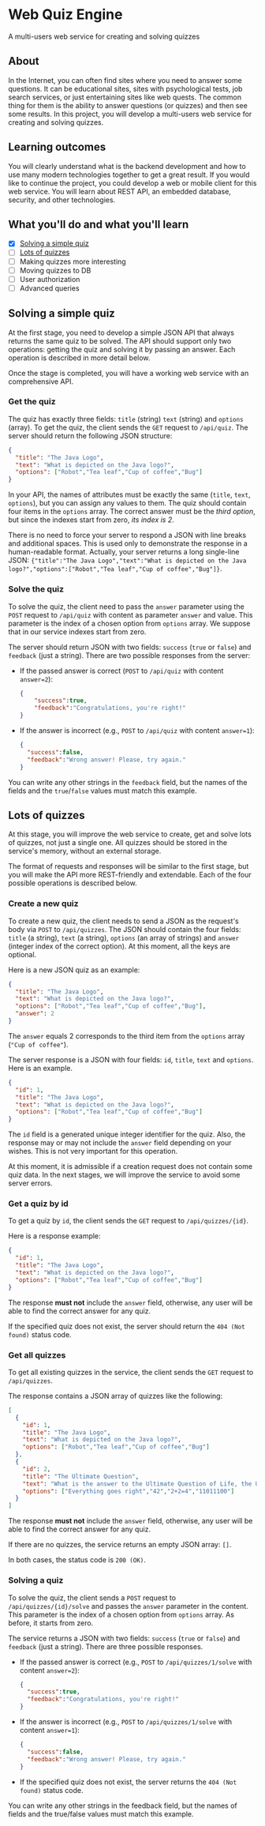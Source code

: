 # Web Quiz Engine

A multi-users web service for creating and solving quizzes

## **About**

In the Internet, you can often find sites where you need to answer some questions. It can be educational sites, sites with psychological tests, job search services, or just entertaining sites like web quests. The common thing for them is the ability to answer questions (or quizzes) and then see some results. In this project, you will develop a multi-users web service for creating and solving quizzes.

## **Learning outcomes**

You will clearly understand what is the backend development and how to use many modern technologies together to get a great result. If you would like to continue the project, you could develop a web or mobile client for this web service. You will learn about REST API, an embedded database, security, and other technologies.

## **What you'll do and what you'll learn**

- [x] [Solving a simple quiz](#solving-a-simple-quiz)
- [ ] [Lots of quizzes](#lots-of-quizzes)
- [ ] Making quizzes more interesting
- [ ] Moving quizzes to DB
- [ ] User authorization
- [ ] Advanced queries

## Solving a simple quiz

At the first stage, you need to develop a simple JSON API that always returns the same quiz to be solved. The API should support only two operations: getting the quiz and solving it by passing an answer. Each operation is described in more detail below.

Once the stage is completed, you will have a working web service with an comprehensive API.

### Get the quiz

The quiz has exactly three fields: `title` (string) `text` (string) and `options` (array). To get the quiz, the client sends the `GET` request to `/api/quiz`. The server should return the following JSON structure:

```json
{
  "title": "The Java Logo",
  "text": "What is depicted on the Java logo?",
  "options": ["Robot","Tea leaf","Cup of coffee","Bug"]
}
```

In your API, the names of attributes must be exactly the same (`title`, `text`, `options`), but you can assign any values to them. The quiz should contain four items in the `options` array. The correct answer must be the *third option*, but since the indexes start from zero, *its index is 2*.

There is no need to force your server to respond a JSON with line breaks and additional spaces. This is used only to demonstrate the response in a human-readable format. Actually, your server returns a long single-line JSON: `{"title":"The Java Logo","text":"What is depicted on the Java logo?","options":["Robot","Tea leaf","Cup of coffee","Bug"]}`.

### Solve the quiz

To solve the quiz, the client need to pass the `answer` parameter using the `POST` request to `/api/quiz` with content as parameter `answer` and value. This parameter is the index of a chosen option from `options` array. We suppose that in our service indexes start from zero.

The server should return JSON with two fields: `success` (`true` or `false`) and `feedback` (just a string). There are two possible responses from the server:

- If the passed answer is correct (`POST` to `/api/quiz` with content `answer=2`):
    ```json 
    {
        "success":true,
        "feedback":"Congratulations, you're right!"
    }
    ```
- If the answer is incorrect (e.g., `POST` to `/api/quiz` with content `answer=1`):
    ```json 
    {
      "success":false,
      "feedback":"Wrong answer! Please, try again."
    }
    ```
  
You can write any other strings in the `feedback` field, but the names of the fields and the `true`/`false` values must match this example.

## Lots of quizzes

At this stage, you will improve the web service to create, get and solve lots of quizzes, not just a single one. All quizzes should be stored in the service's memory, without an external storage.

The format of requests and responses will be similar to the first stage, but you will make the API more REST-friendly and extendable. Each of the four possible operations is described below.

### Create a new quiz

To create a new quiz, the client needs to send a JSON as the request's body via `POST` to `/api/quizzes`. The JSON should contain the four fields: `title` (a string), `text` (a string), `options` (an array of strings) and `answer` (integer index of the correct option). At this moment, all the keys are optional.

Here is a new JSON quiz as an example:

```json
{
  "title": "The Java Logo",
  "text": "What is depicted on the Java logo?",
  "options": ["Robot","Tea leaf","Cup of coffee","Bug"],
  "answer": 2
}
```

The `answer` equals 2 corresponds to the third item from the `options` array (`"Cup of coffee"`).

The server response is a JSON with four fields: `id`, `title`, `text` and `options`. Here is an example.

```json
{
  "id": 1,
  "title": "The Java Logo",
  "text": "What is depicted on the Java logo?",
  "options": ["Robot","Tea leaf","Cup of coffee","Bug"]
}
```

The `id` field is a generated unique integer identifier for the quiz. Also, the response may or may not include the `answer` field depending on your wishes. This is not very important for this operation.

At this moment, it is admissible if a creation request does not contain some quiz data. In the next stages, we will improve the service to avoid some server errors.

### Get a quiz by id

To get a quiz by `id`, the client sends the `GET` request to `/api/quizzes/{id}`.

Here is a response example:

```json
{
  "id": 1,
  "title": "The Java Logo",
  "text": "What is depicted on the Java logo?",
  "options": ["Robot","Tea leaf","Cup of coffee","Bug"]
}
```

The response **must not** include the `answer` field, otherwise, any user will be able to find the correct answer for any quiz.

If the specified quiz does not exist, the server should return the `404 (Not found)` status code.

### Get all quizzes

To get all existing quizzes in the service, the client sends the `GET` request to `/api/quizzes`.

The response contains a JSON array of quizzes like the following:

```json
[
  {
    "id": 1,
    "title": "The Java Logo",
    "text": "What is depicted on the Java logo?",
    "options": ["Robot","Tea leaf","Cup of coffee","Bug"]
  },
  {
    "id": 2,
    "title": "The Ultimate Question",
    "text": "What is the answer to the Ultimate Question of Life, the Universe and Everything?",
    "options": ["Everything goes right","42","2+2=4","11011100"]
  }
]
```

The response **must not** include the `answer` field, otherwise, any user will be able to find the correct answer for any quiz.

If there are no quizzes, the service returns an empty JSON array: `[]`.

In both cases, the status code is `200 (OK)`.

### Solving a quiz

To solve the quiz, the client sends a `POST` request to `/api/quizzes/{id}/solve` and passes the `answer` parameter in the content. This parameter is the index of a chosen option from `options` array. As before, it starts from zero.

The service returns a JSON with two fields: `success` (`true` or `false`) and `feedback` (just a string). There are three possible responses.

- If the passed answer is correct (e.g., `POST` to `/api/quizzes/1/solve` with content `answer=2`):
    ```json
    {
      "success":true,
      "feedback":"Congratulations, you're right!"
    }
    ```
- If the answer is incorrect (e.g., `POST` to `/api/quizzes/1/solve` with content `answer=1`):
    ```json
    {
      "success":false,
      "feedback":"Wrong answer! Please, try again."
    }
    ```
- If the specified quiz does not exist, the server returns the `404 (Not found)` status code.

You can write any other strings in the feedback field, but the names of fields and the true/false values must match this example.

